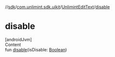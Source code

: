 //[sdk](../../../index.md)/[com.unlimint.sdk.uikit](../index.md)/[UnlimintEditText](index.md)/[disable](disable.md)



# disable  
[androidJvm]  
Content  
fun [disable](disable.md)(isDisable: [Boolean](https://kotlinlang.org/api/latest/jvm/stdlib/kotlin/-boolean/index.html))  



